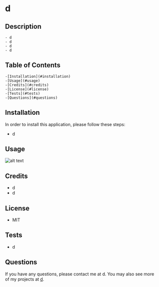 
  # d

  ## Description

    - d
    - d
    - d
    - d

  ## Table of Contents

    -[Installation](#installation)
    -[Usage](#usage)
    -[Credits](#credits)
    -[License](#license)
    -[Tests](#tests)
    -[Questions](#questions)

  ## Installation <a name="installation"></a>
  In order to install this application, please follow these steps:
  - d

  ## Usage

  ![alt text](d)

  ## Credits

  - d
  - d

  ## License

  - MIT

  ## Tests

  - d

  ## Questions
  If you have any questions, please contact me at d.  You may also see more of my projects at [d](https://github.com/d/).
  